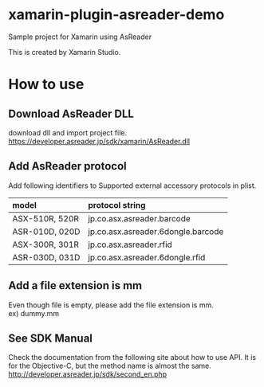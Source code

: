 # xamarin-plugin-asreader-demo
Sample project for Xamarin using AsReader

This is created by Xamarin Studio.

# How to use
## Download AsReader DLL
download dll and import project file.  
<https://developer.asreader.jp/sdk/xamarin/AsReader.dll>

## Add AsReader protocol
Add following identifiers to Supported external accessory protocols in plist.

| model | protocol string|
|:------|:---------------|
|ASX-510R, 520R | jp.co.asx.asreader.barcode |  
|ASR-010D, 020D | jp.co.asx.asreader.6dongle.barcode  |
|ASX-300R, 301R | jp.co.asx.asreader.rfid  |
|ASR-030D, 031D | jp.co.asx.asreader.6dongle.rfid |

## Add a file extension is mm
Even though file is empty, please add the file extension is mm.  
ex) dummy.mm

## See SDK Manual
Check the documentation from the following site about how to use API.
It is for the Objective-C, but the method name is almost the same.  
<http://developer.asreader.jp/sdk/second_en.php>

